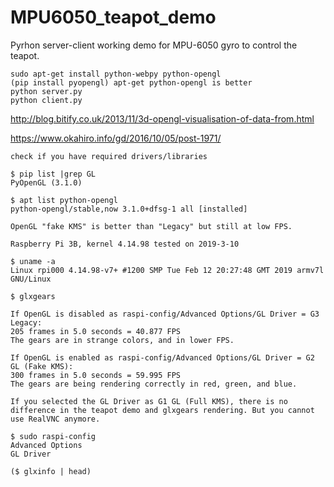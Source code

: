 # MPU6050_teapot_demo
Pyrhon server-client working demo for MPU-6050 gyro to control the teapot.


```
sudo apt-get install python-webpy python-opengl
(pip install pyopengl) apt-get python-opengl is better
python server.py
python client.py
```

http://blog.bitify.co.uk/2013/11/3d-opengl-visualisation-of-data-from.html

https://www.okahiro.info/gd/2016/10/05/post-1971/


```
check if you have required drivers/libraries

$ pip list |grep GL
PyOpenGL (3.1.0)

$ apt list python-opengl
python-opengl/stable,now 3.1.0+dfsg-1 all [installed]
```

```
OpenGL "fake KMS" is better than "Legacy" but still at low FPS.

Raspberry Pi 3B, kernel 4.14.98 tested on 2019-3-10

$ uname -a
Linux rpi000 4.14.98-v7+ #1200 SMP Tue Feb 12 20:27:48 GMT 2019 armv7l GNU/Linux

$ glxgears

If OpenGL is disabled as raspi-config/Advanced Options/GL Driver = G3 Legacy:
205 frames in 5.0 seconds = 40.877 FPS
The gears are in strange colors, and in lower FPS.

If OpenGL is enabled as raspi-config/Advanced Options/GL Driver = G2 GL (Fake KMS):
300 frames in 5.0 seconds = 59.995 FPS
The gears are being rendering correctly in red, green, and blue.

If you selected the GL Driver as G1 GL (Full KMS), there is no difference in the teapot demo and glxgears rendering. But you cannot use RealVNC anymore.

$ sudo raspi-config
Advanced Options
GL Driver

($ glxinfo | head)
```
